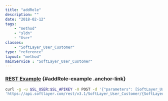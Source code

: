 ```yaml
---
title: "addRole"
description: ""
date: "2018-02-12"
tags:
    - "method"
    - "sldn"
    - "User"
classes:
    - "SoftLayer_User_Customer"
type: "reference"
layout: "method"
mainService : "SoftLayer_User_Customer"
---
```


### [REST Example](#addRole-example) <a href="/article/rest/"><i class="fas fa-question"></i></a> {#addRole-example .anchor-link} 
```bash
curl -g -u $SL_USER:$SL_APIKEY -X POST -d '{"parameters": [SoftLayer_User_Permission_Role]}' \
'https://api.softlayer.com/rest/v3.1/SoftLayer_User_Customer/{SoftLayer_User_CustomerID}/addRole'
```
